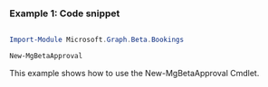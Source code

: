 ### Example 1: Code snippet

```powershell

Import-Module Microsoft.Graph.Beta.Bookings

New-MgBetaApproval

```
This example shows how to use the New-MgBetaApproval Cmdlet.

